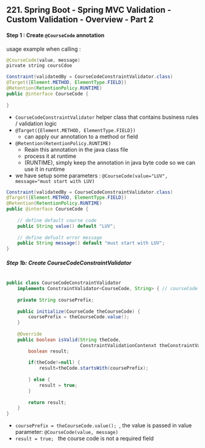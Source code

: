 ## 221. Spring Boot - Spring MVC Validation - Custom Validation - Overview - Part 2

#### Step 1 : Create `@CourseCode` annotation 

usage example 
when calling : 
```java
@CourseCode(value, message)
pirvate string coursCdoe
```

```java
Constraint(validatedBy = CourseCodeConstraintValidator.class)
@Target({Element.METHOD, ElementType.FIELD})
@Retention(RetentionPolicy.RUNTIME)
public @interface CourseCode { 
    
}
```
* `CourseCodeConstraintValidator` helper class that contains business rules / validation logic 
* `@Target({Element.METHOD, ElementType.FIELD})` 
  * can apply our annotation to a method or field 
* `@Retention(RetentionPolicy.RUNTIME)`
  * Reain this annotation in the java class file 
  * process it at runtime 
  * (RUNTIME), simply keep the annotation in java byte code so we can use it in runtime 
* we have setup some parameters : `@CourseCode(value="LUV", message="must start with LUV)`


```java
Constraint(validatedBy = CourseCodeConstraintValidator.class)
@Target({Element.METHOD, ElementType.FIELD})
@Retention(RetentionPolicy.RUNTIME)
public @interface CourseCode { 
    
    // define default course code 
    public String value() default "LUV"; 
    
    // define defualt error message 
    public String message() default "must start with LUV";
}
```

##### Step 1b: Create CourseCodeConstraintValidator 
```java

public class CourseCodeConstraintValidator 
    implements ConstraintValidator<CourseCode, String> { // courseCode : our annotation, String: type of data  to validatoe against 
    
    private String coursePrefix; 
    
    public initialize(CourseCode theCourseCode) {
        coursePrefix = theCourseCode.value(); 
    }
    
    @Override
    public boolean isValid(String theCode, 
                           ConstraintValidationContenxt theConstraintValidatorContext) {
        boolean result;
        
        if(theCode!=null) {
            result=theCode.startsWith(coursePrefix);
            
        } else {
            result = true; 
        }
        
        return result; 
    }
}
```
* `coursePrefix = theCourseCode.value(); `, the value is passed in value parameter: `@CourseCode(value, message)`
* `result = true; ` the course code is not a required field 

